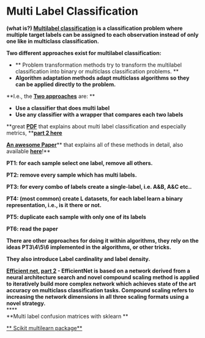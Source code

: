 # Multi Label Classification

**(what is?) **[**Multilabel classification**](https://mlr-org.github.io/mlr-tutorial/devel/html/multilabel/index.html)** is a classification problem where multiple target labels can be assigned to each observation instead of only one like in multiclass classification.**

**Two different approaches exist for multilabel classification:**

* ** Problem transformation methods try to transform the multilabel classification into binary or multiclass classification problems. **
* **Algorithm adaptation methods adapt multiclass algorithms so they can be applied directly to the problem.**

**I.e., the **[**Two approaches**](https://mlr-org.github.io/mlr-tutorial/devel/html/multilabel/index.html)** are: **

* **Use a classifier that does multi label**
* **Use any classifier with a wrapper that compares each two labels**

**great **[**PDF**](https://users.ics.aalto.fi/jesse/talks/Multilabel-Part01.pdf)** that explains about multi label classification and especially metrics, **[**part 2 here**](https://users.ics.aalto.fi/jesse/talks/Multilabel-Part02.pdf)

[**An awesome Paper**](http://citeseerx.ist.psu.edu/viewdoc/download?doi=10.1.1.104.9401\&rep=rep1\&type=pdf)** that explains all of these methods in detail, also available **[**here**](https://www.researchgate.net/publication/273859036\_Multi-Label_Classification_An_Overview)**!**

**PT1: for each sample select one label, remove all others.**

**PT2: remove every sample which has multi labels.**

**PT3: for every combo of labels create a single-label, i.e. A\&B, A\&C etc..**

**PT4: (most common) create L datasets, for each label learn a binary representation, i.e., is it there or not.**

**PT5: duplicate each sample with only one of its labels**

**PT6: read the paper**

**There are other approaches for doing it within algorithms, they rely on the ideas PT3\4\5\6 implemented in the algorithms, or other tricks.**

**They also introduce Label cardinality and label density.**

[**Efficient net**](https://medium.com/gumgum-tech/multi-label-classification-for-threat-detection-part-1-60318b90ce11)**, **[**part 2**](https://medium.com/gumgum-tech/multi-label-image-classifier-for-threat-detection-with-fp16-inference-part-2-40fe0f9a93b3)** - EfficientNet is based on a network derived from a neural architecture search and novel compound scaling method is applied to iteratively build more complex network which achieves state of the art accuracy on multiclass classification tasks. Compound scaling refers to increasing the network dimensions in all three scaling formats using a novel strategy.**\
****\
**Multi label confusion matrices with sklearn **

[** Scikit multilearn package**](http://scikit.ml/index.html)
